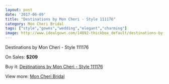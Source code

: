 ```yaml
---
layout: post
date: '2017-06-09'
title: "Destinations by Mon Cheri - Style 111176"
category: Mon Cheri Bridal
tags: ["style","gowns","wedding","elegant","charming"]
image: http://www.idealgown.com/14892-thickbox_default/destinations-by-mon-cheri-style-111176.jpg
---
```

Destinations by Mon Cheri - Style 111176

On Sales: **$209**
<a href="https://www.idealgown.com/en/mon-cheri-bridal/5986-destinations-by-mon-cheri-style-111176.html"><amp-img layout="responsive" width="600" height="600" src="//www.idealgown.com/14892-thickbox_default/destinations-by-mon-cheri-style-111176.jpg" alt="Destinations by Mon Cheri - Style 111176 0" /></a>

Buy it: [Destinations by Mon Cheri - Style 111176](https://www.idealgown.com/en/mon-cheri-bridal/5986-destinations-by-mon-cheri-style-111176.html "Destinations by Mon Cheri - Style 111176")

View more: [Mon Cheri Bridal](https://www.idealgown.com/en/88-mon-cheri-bridal "Mon Cheri Bridal")